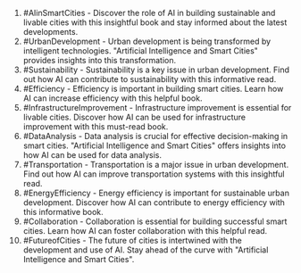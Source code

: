 1. #AIinSmartCities - Discover the role of AI in building sustainable and livable cities with this insightful book and stay informed about the latest developments.
2. #UrbanDevelopment - Urban development is being transformed by intelligent technologies. "Artificial Intelligence and Smart Cities" provides insights into this transformation.
3. #Sustainability - Sustainability is a key issue in urban development. Find out how AI can contribute to sustainability with this informative read.
4. #Efficiency - Efficiency is important in building smart cities. Learn how AI can increase efficiency with this helpful book.
5. #InfrastructureImprovement - Infrastructure improvement is essential for livable cities. Discover how AI can be used for infrastructure improvement with this must-read book.
6. #DataAnalysis - Data analysis is crucial for effective decision-making in smart cities. "Artificial Intelligence and Smart Cities" offers insights into how AI can be used for data analysis.
7. #Transportation - Transportation is a major issue in urban development. Find out how AI can improve transportation systems with this insightful read.
8. #EnergyEfficiency - Energy efficiency is important for sustainable urban development. Discover how AI can contribute to energy efficiency with this informative book.
9. #Collaboration - Collaboration is essential for building successful smart cities. Learn how AI can foster collaboration with this helpful read.
10. #FutureofCities - The future of cities is intertwined with the development and use of AI. Stay ahead of the curve with "Artificial Intelligence and Smart Cities".
